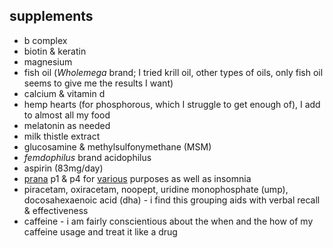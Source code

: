 supplements
---
* b complex
* biotin & keratin
* magnesium
* fish oil (*Wholemega* brand; I tried krill oil, other types of oils, only fish oil seems to give me the results I want)
* calcium & vitamin d
* hemp hearts (for phosphorous, which I struggle to get enough of), I add to almost all my food
* melatonin as needed
* milk thistle extract
* glucosamine & methylsulfonymethane (MSM)
* *femdophilus* brand acidophilus
* aspirin (83mg/day)
* [prana](http://www.actnowprogram.com/prana-capsules/) p1 & p4 for [various](https://github.com/janearc/misc/blob/master/writings/something-smells.md) purposes as well as insomnia
* piracetam, oxiracetam, noopept, uridine monophosphate (ump), docosahexaenoic acid (dha) - i find this grouping aids with verbal recall & effectiveness
* caffeine - i am fairly conscientious about the when and the how of my caffeine usage and treat it like a drug
